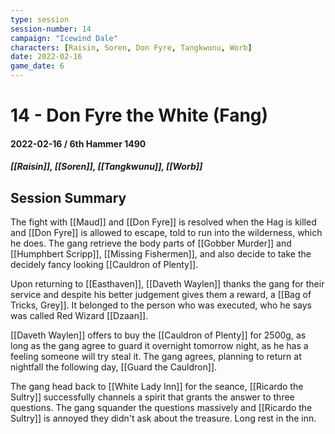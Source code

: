 ```yaml
---
type: session
session-number: 14
campaign: "Icewind Dale"
characters: [Raisin, Soren, Don Fyre, Tangkwunu, Worb]
date: 2022-02-16
game_date: 6
---
```


# 14 - Don Fyre the White (Fang)
#### 2022-02-16 / 6th Hammer 1490
##### [[Raisin]], [[Soren]], [[Tangkwunu]], [[Worb]]

## Session Summary
The fight with [[Maud]] and [[Don Fyre]] is resolved when the Hag is killed and [[Don Fyre]] is allowed to escape, told to run into the wilderness, which he does. The gang retrieve the body parts of [[Gobber Murder]] and [[Humphbert Scripp]], [[Missing Fishermen]], and also decide to take the decidely fancy looking [[Cauldron of Plenty]].

Upon returning to [[Easthaven]], [[Daveth Waylen]] thanks the gang for their service and despite his better judgement gives them a reward, a [[Bag of Tricks, Grey]]. It belonged to the person who was executed, who he says was called Red Wizard [[Dzaan]].

[[Daveth Waylen]] offers to buy the [[Cauldron of Plenty]] for 2500g, as long as the gang agree to guard it overnight tomorrow night, as he has a feeling someone will try steal it. The gang agrees, planning to return at nightfall the following day, [[Guard the Cauldron]].

The gang head back to [[White Lady Inn]] for the seance, [[Ricardo the Sultry]] successfully channels a spirit that grants the answer to three questions. The gang squander the questions massively and [[Ricardo the Sultry]] is annoyed they didn't ask about the treasure.
Long rest in the inn.

